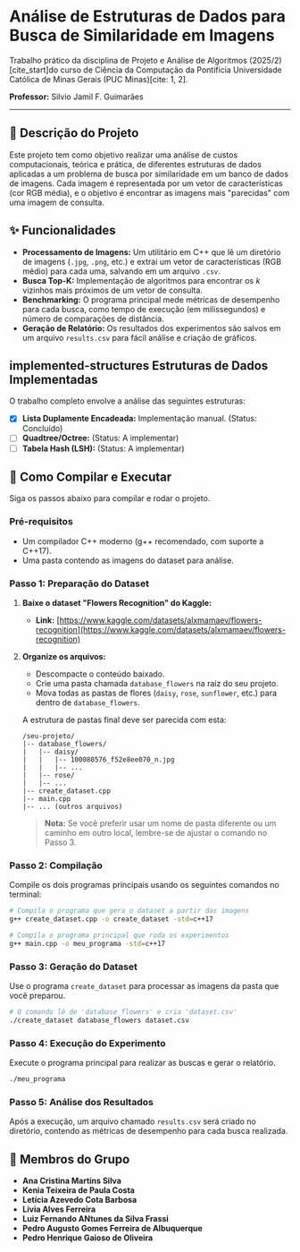 # Análise de Estruturas de Dados para Busca de Similaridade em Imagens

Trabalho prático da disciplina de Projeto e Análise de Algoritmos (2025/2)  [cite_start]do curso de Ciência da Computação da Pontifícia Universidade Católica de Minas Gerais (PUC Minas)[cite: 1, 2].

**Professor:** Silvio Jamil F. Guimarães 

---

## 📄 Descrição do Projeto

Este projeto tem como objetivo realizar uma análise de custos computacionais, teórica e prática, de diferentes estruturas de dados aplicadas a um problema de busca por similaridade em um banco de dados de imagens. Cada imagem é representada por um vetor de características (cor RGB média), e o objetivo é encontrar as imagens mais "parecidas" com uma imagem de consulta.

## ✨ Funcionalidades

-   **Processamento de Imagens:** Um utilitário em C++ que lê um diretório de imagens (`.jpg`, `.png`, etc.) e extrai um vetor de características (RGB médio) para cada uma, salvando em um arquivo `.csv`.
-   **Busca Top-K:** Implementação de algoritmos para encontrar os *k* vizinhos mais próximos de um vetor de consulta.
-   **Benchmarking:** O programa principal mede métricas de desempenho para cada busca, como tempo de execução (em milissegundos) e número de comparações de distância.
-   **Geração de Relatório:** Os resultados dos experimentos são salvos em um arquivo `results.csv` para fácil análise e criação de gráficos.

## implemented-structures Estruturas de Dados Implementadas

O trabalho completo envolve a análise das seguintes estruturas:

-   [x] **Lista Duplamente Encadeada:** Implementação manual. (Status: Concluído)
-   [ ] **Quadtree/Octree:** (Status: A implementar)
-   [ ] **Tabela Hash (LSH):** (Status: A implementar)

## 🚀 Como Compilar e Executar

Siga os passos abaixo para compilar e rodar o projeto.

### Pré-requisitos

-   Um compilador C++ moderno (g++ recomendado, com suporte a C++17).
-   Uma pasta contendo as imagens do dataset para análise.

### Passo 1: Preparação do Dataset

1.  **Baixe o dataset "Flowers Recognition" do Kaggle:**
    * **Link:** [https://www.kaggle.com/datasets/alxmamaev/flowers-recognition](https://www.kaggle.com/datasets/alxmamaev/flowers-recognition)

2.  **Organize os arquivos:**
    * Descompacte o conteúdo baixado.
    * Crie uma pasta chamada `database_flowers` na raiz do seu projeto.
    * Mova todas as pastas de flores (`daisy`, `rose`, `sunflower`, etc.) para dentro de `database_flowers`.

    A estrutura de pastas final deve ser parecida com esta:
    ```
    /seu-projeto/
    |-- database_flowers/
    |   |-- daisy/
    |   |   |-- 100080576_f52e8ee070_n.jpg
    |   |   |-- ...
    |   |-- rose/
    |   |-- ...
    |-- create_dataset.cpp
    |-- main.cpp
    |-- ... (outros arquivos)
    ```

    > **Nota:** Se você preferir usar um nome de pasta diferente ou um caminho em outro local, lembre-se de ajustar o comando no Passo 3.

### Passo 2: Compilação

Compile os dois programas principais usando os seguintes comandos no terminal:

```bash
# Compila o programa que gera o dataset a partir das imagens
g++ create_dataset.cpp -o create_dataset -std=c++17

# Compila o programa principal que roda os experimentos
g++ main.cpp -o meu_programa -std=c++17
```

### Passo 3: Geração do Dataset

Use o programa `create_dataset` para processar as imagens da pasta que você preparou.

```bash
# O comando lê de 'database_flowers' e cria 'dataset.csv'
./create_dataset database_flowers dataset.csv
```

### Passo 4: Execução do Experimento

Execute o programa principal para realizar as buscas e gerar o relatório.

```bash
./meu_programa
```

### Passo 5: Análise dos Resultados

Após a execução, um arquivo chamado `results.csv` será criado no diretório, contendo as métricas de desempenho para cada busca realizada.

## 👥 Membros do Grupo

-   **Ana Cristina Martins Silva**
-   **Kenia Teixeira de Paula Costa**
-   **Letícia Azevedo Cota Barbosa**
-   **Livia Alves Ferreira**
-   **Luiz Fernando ANtunes da Silva Frassi**
-   **Pedro Augusto Gomes Ferreira de Albuquerque**
-   **Pedro Henrique Gaioso de Oliveira**

